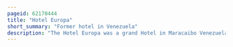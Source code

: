 ```yaml
---
pageid: 62170444
title: "Hotel Europa"
short_summary: "Former hotel in Venezuela"
description: "The Hotel Europa was a grand Hotel in Maracaibo Venezuela. It opened in the late 19th Century and served as the Filming Location for the first Venezuelan Film, Un Célebre Especialista Sacando Muelas en el gran Hotel Europa, in 1897. Later it was converted into other Hotels with different Names most notably the Hotel Zulia before being demolished for the Construction of the Maracaibo municipal Building in 1956."
---
```

